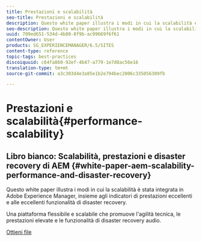 ```yaml
---
title: Prestazioni e scalabilità
seo-title: Prestazioni e scalabilità
description: Questo white paper illustra i modi in cui la scalabilità è stata integrata in AEM, insieme agli indicatori di prestazioni e alle funzioni di disaster recovery.
seo-description: Questo white paper illustra i modi in cui la scalabilità è stata integrata in AEM, insieme agli indicatori di prestazioni e alle funzioni di disaster recovery.
uuid: 709ed651-534d-4b80-8f9b-ac99669f6f61
contentOwner: User
products: SG_EXPERIENCEMANAGER/6.5/SITES
content-type: reference
topic-tags: best-practices
discoiquuid: c64fa860-92ef-4b47-a779-1e7d8ac56e16
translation-type: tm+mt
source-git-commit: a3c303d4e3a85e1b2e794bec2006c335056309fb

---
```



# Prestazioni e scalabilità{#performance-scalability}

## Libro bianco: Scalabilità, prestazioni e disaster recovery di AEM {#white-paper-aem-scalability-performance-and-disaster-recovery}

Questo white paper illustra i modi in cui la scalabilità è stata integrata in Adobe Experience Manager, insieme agli indicatori di prestazioni eccellenti e alle eccellenti funzionalità di disaster recovery.

Una piattaforma flessibile e scalabile che promuove l&#39;agilità tecnica, le prestazioni elevate e le funzionalità di disaster recovery audio.

[Ottieni file](assets/aem_scalability_whitepaperfinal-06122015je.pdf)
